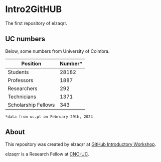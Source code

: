# Intro2GitHUB
The first repository of elzaqrr.

## UC numbers

Below, some numbers from University of Coimbra.

| Position | Number* | 
| --- | --- |
| Students | 28182 |
| Professors | 1887 |
| Researchers | 292 |
| Technicians | 1371 |
| Scholarship Fellows | 343 |

```
*data from uc.pt on February 29th, 2024
```

## About
This repository was created by elzaqrr at [GitHub Introductory Workshop](https://omarcostahamido.github.io/IntroToGithub/).

elzaqrr is a Research Fellow at [CNC-UC](https://cnc.uc.pt/en).
